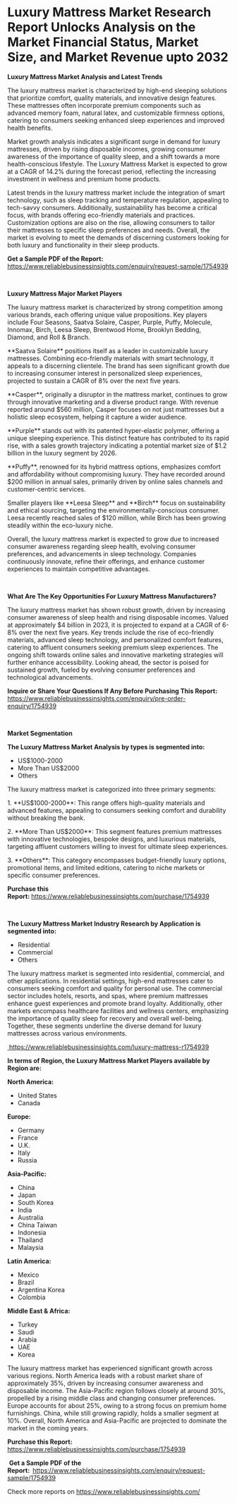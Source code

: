 <p><h1>Luxury Mattress Market Research Report Unlocks Analysis on the Market Financial Status, Market Size, and Market Revenue upto 2032</h1></p><p><strong>Luxury Mattress Market Analysis and Latest Trends</strong></p>
<p><p>The luxury mattress market is characterized by high-end sleeping solutions that prioritize comfort, quality materials, and innovative design features. These mattresses often incorporate premium components such as advanced memory foam, natural latex, and customizable firmness options, catering to consumers seeking enhanced sleep experiences and improved health benefits.</p><p>Market growth analysis indicates a significant surge in demand for luxury mattresses, driven by rising disposable incomes, growing consumer awareness of the importance of quality sleep, and a shift towards a more health-conscious lifestyle. The Luxury Mattress Market is expected to grow at a CAGR of 14.2% during the forecast period, reflecting the increasing investment in wellness and premium home products.</p><p>Latest trends in the luxury mattress market include the integration of smart technology, such as sleep tracking and temperature regulation, appealing to tech-savvy consumers. Additionally, sustainability has become a critical focus, with brands offering eco-friendly materials and practices. Customization options are also on the rise, allowing consumers to tailor their mattresses to specific sleep preferences and needs. Overall, the market is evolving to meet the demands of discerning customers looking for both luxury and functionality in their sleep products.</p></p>
<p><strong>Get a Sample PDF of the Report:&nbsp;</strong> <a href="https://www.reliablebusinessinsights.com/enquiry/request-sample/1754939?utm_campaign=2174&utm_medium=2&utm_source=Github&utm_content=ia&utm_term=07022025&utm_id=luxury-mattress">https://www.reliablebusinessinsights.com/enquiry/request-sample/1754939</a></p>
<p>&nbsp;</p>
<p><strong>Luxury Mattress Major Market Players</strong></p>
<p><p>The luxury mattress market is characterized by strong competition among various brands, each offering unique value propositions. Key players include Four Seasons, Saatva Solaire, Casper, Purple, Puffy, Molecule, Innomax, Birch, Leesa Sleep, Brentwood Home, Brooklyn Bedding, Diamond, and Roll & Branch.</p><p>**Saatva Solaire** positions itself as a leader in customizable luxury mattresses. Combining eco-friendly materials with smart technology, it appeals to a discerning clientele. The brand has seen significant growth due to increasing consumer interest in personalized sleep experiences, projected to sustain a CAGR of 8% over the next five years.</p><p>**Casper**, originally a disruptor in the mattress market, continues to grow through innovative marketing and a diverse product range. With revenue reported around $560 million, Casper focuses on not just mattresses but a holistic sleep ecosystem, helping it capture a wider audience.</p><p>**Purple** stands out with its patented hyper-elastic polymer, offering a unique sleeping experience. This distinct feature has contributed to its rapid rise, with a sales growth trajectory indicating a potential market size of $1.2 billion in the luxury segment by 2026.</p><p>**Puffy**, renowned for its hybrid mattress options, emphasizes comfort and affordability without compromising luxury. They have recorded around $200 million in annual sales, primarily driven by online sales channels and customer-centric services.</p><p>Smaller players like **Leesa Sleep** and **Birch** focus on sustainability and ethical sourcing, targeting the environmentally-conscious consumer. Leesa recently reached sales of $120 million, while Birch has been growing steadily within the eco-luxury niche.</p><p>Overall, the luxury mattress market is expected to grow due to increased consumer awareness regarding sleep health, evolving consumer preferences, and advancements in sleep technology. Companies continuously innovate, refine their offerings, and enhance customer experiences to maintain competitive advantages.</p></p>
<p>&nbsp;</p>
<p><strong>What Are The Key Opportunities For Luxury Mattress Manufacturers?</strong></p>
<p><p>The luxury mattress market has shown robust growth, driven by increasing consumer awareness of sleep health and rising disposable incomes. Valued at approximately $4 billion in 2023, it is projected to expand at a CAGR of 6-8% over the next five years. Key trends include the rise of eco-friendly materials, advanced sleep technology, and personalized comfort features, catering to affluent consumers seeking premium sleep experiences. The ongoing shift towards online sales and innovative marketing strategies will further enhance accessibility. Looking ahead, the sector is poised for sustained growth, fueled by evolving consumer preferences and technological advancements.</p></p>
<p><strong>Inquire or Share Your Questions If Any Before Purchasing This Report:</strong> <a href="https://www.reliablebusinessinsights.com/enquiry/pre-order-enquiry/1754939?utm_campaign=2174&utm_medium=2&utm_source=Github&utm_content=ia&utm_term=07022025&utm_id=luxury-mattress">https://www.reliablebusinessinsights.com/enquiry/pre-order-enquiry/1754939</a></p>
<p>&nbsp;</p>
<p><strong>Market Segmentation</strong></p>
<p><strong>The Luxury Mattress Market Analysis by types is segmented into:</strong></p>
<p><ul><li>US$1000-2000</li><li>More Than US$2000</li><li>Others</li></ul></p>
<p><p>The luxury mattress market is categorized into three primary segments: </p><p>1. **US$1000-2000**: This range offers high-quality materials and advanced features, appealing to consumers seeking comfort and durability without breaking the bank. </p><p>2. **More Than US$2000**: This segment features premium mattresses with innovative technologies, bespoke designs, and luxurious materials, targeting affluent customers willing to invest for ultimate sleep experiences.</p><p>3. **Others**: This category encompasses budget-friendly luxury options, promotional items, and limited editions, catering to niche markets or specific consumer preferences.</p></p>
<p><strong>Purchase this Report:&nbsp;</strong><a href="https://www.reliablebusinessinsights.com/purchase/1754939?utm_campaign=2174&utm_medium=2&utm_source=Github&utm_content=ia&utm_term=07022025&utm_id=luxury-mattress">https://www.reliablebusinessinsights.com/purchase/1754939</a></p>
<p>&nbsp;</p>
<p><strong>The Luxury Mattress Market Industry Research by Application is segmented into:</strong></p>
<p><ul><li>Residential</li><li>Commercial</li><li>Others</li></ul></p>
<p><p>The luxury mattress market is segmented into residential, commercial, and other applications. In residential settings, high-end mattresses cater to consumers seeking comfort and quality for personal use. The commercial sector includes hotels, resorts, and spas, where premium mattresses enhance guest experiences and promote brand loyalty. Additionally, other markets encompass healthcare facilities and wellness centers, emphasizing the importance of quality sleep for recovery and overall well-being. Together, these segments underline the diverse demand for luxury mattresses across various environments.</p></p>
<p><a href="https://www.reliablebusinessinsights.com/luxury-mattress-r1754939?utm_campaign=2174&utm_medium=2&utm_source=Github&utm_content=ia&utm_term=07022025&utm_id=luxury-mattress">&nbsp;https://www.reliablebusinessinsights.com/luxury-mattress-r1754939</a></p>
<p><strong>In terms of Region, the Luxury Mattress Market Players available by Region are:</strong></p>
<p>
    <p> <strong> North America: </strong>
        <ul>
            <li>United States</li>
            <li>Canada</li>
        </ul>
        </p> 
    <p> <strong> Europe: </strong>
        <ul>
            <li>Germany</li>
            <li>France</li>
            <li>U.K.</li>
            <li>Italy</li>
            <li>Russia</li>
        </ul>
        </p> 
    <p> <strong> Asia-Pacific: </strong>
        <ul>
            <li>China</li>
            <li>Japan</li>
            <li>South Korea</li>
            <li>India</li>
            <li>Australia</li>
            <li>China Taiwan</li>
            <li>Indonesia</li>
            <li>Thailand</li>
            <li>Malaysia</li>
        </ul>
        </p> 
    <p> <strong> Latin America: </strong>
        <ul>
            <li>Mexico</li>
            <li>Brazil</li>
            <li>Argentina Korea</li>
            <li>Colombia</li>
        </ul>
        </p> 
    <p> <strong> Middle East & Africa: </strong>
        <ul>
            <li>Turkey</li>
            <li>Saudi</li>
            <li>Arabia</li>
            <li>UAE</li>
            <li>Korea</li>
        </ul>
    </p>
    </p>
<p><p>The luxury mattress market has experienced significant growth across various regions. North America leads with a robust market share of approximately 35%, driven by increasing consumer awareness and disposable income. The Asia-Pacific region follows closely at around 30%, propelled by a rising middle class and changing consumer preferences. Europe accounts for about 25%, owing to a strong focus on premium home furnishings. China, while still growing rapidly, holds a smaller segment at 10%. Overall, North America and Asia-Pacific are projected to dominate the market in the coming years.</p></p>
<p><strong>Purchase this Report: </strong><a href="https://www.reliablebusinessinsights.com/purchase/1754939?utm_campaign=2174&utm_medium=2&utm_source=Github&utm_content=ia&utm_term=07022025&utm_id=luxury-mattress">https://www.reliablebusinessinsights.com/purchase/1754939</a></p>
<p>&nbsp;<strong>Get a Sample PDF of the Report:&nbsp;&nbsp;</strong><a href="https://www.reliablebusinessinsights.com/enquiry/request-sample/1754939?utm_campaign=2174&utm_medium=2&utm_source=Github&utm_content=ia&utm_term=07022025&utm_id=luxury-mattress">https://www.reliablebusinessinsights.com/enquiry/request-sample/1754939</a></p>
<p><strong></strong></p>
<p>Check more reports on <a href="https://www.reliablebusinessinsights.com/?utm_campaign=2174&utm_medium=2&utm_source=Github&utm_content=ia&utm_term=07022025&utm_id=luxury-mattress">https://www.reliablebusinessinsights.com/</a></p>